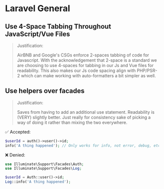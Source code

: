 # Laravel General

## Use 4-Space Tabbing Throughout JavaScript/Vue Files

> Justification:
>
> AirBNB and Google's CSGs enforce 2-spaces tabbing of code for Javascript.  With the acknowledgement that 2-space is a standard we are choosing to use 4-spaces for tabbing in our Js and Vue files for readability.  This also makes our Js code spacing align with PHP/PSR-2 which can make working with auto-formatters a bit simpler as well.

## Use helpers over facades

> Justification:
>
> Saves from having to add an additional use statement.  Readability is (VERY) slightly better.  Just really for consistency sake of picking a way of doing it rather than mixing the two everywhere.

:white_check_mark: Accepted:

```php
$userId = auth()->user()->id;
info('A thing happened'); // Only works for info, not error, debug, etc.
```

:x: Denied:

```php
use Illuminate\Support\Facades\Auth;
use Illuminate\Support\Facades\Log;

$userId = Auth::user()->id;
Log::info('A thing happened');
```
